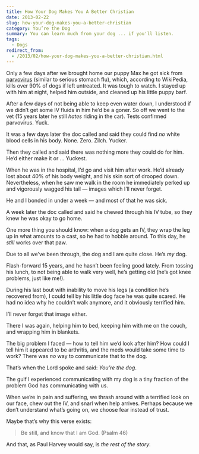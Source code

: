 ```yaml
---
title: How Your Dog Makes You A Better Christian
date: 2013-02-22
slug: how-your-dog-makes-you-a-better-christian
category: You’re the Dog
summary: You can learn much from your dog ... if you'll listen.
tags: 
  - Dogs
redirect_from:
  - /2013/02/how-your-dog-makes-you-a-better-christian.html
---
```



Only a few days after we brought home our puppy Max he got sick from
[parvovirus](http://pets.webmd.com/dogs/parvovirus-in-dogs) (similar to
serious stomach flu), which, according to WikiPedia, kills over 90% of
dogs if left untreated. It was tough to watch. I stayed up with him at
night, helped him outside, and cleaned up his little puppy barf.

After a few days of not being able to keep even water down, I understood
if we didn’t get some IV fluids in him he’d be a goner. So off we went
to the vet (15 years later he still *hates* riding in the car). Tests
confirmed parvovirus. Yuck.

It was a few days later the doc called and said they could find *no*
white blood cells in his body. None. Zero. Zilch. Yucker.

Then they called and said there was nothing more they could do for him.
He’d either make it or … Yuckest.

When he was in the hospital, I’d go and visit him after work. He’d
already lost about 40% of his body weight, and his skin sort of drooped
down. Nevertheless, when he saw me walk in the room he immediately
perked up and vigorously wagged his tail — images which I’ll never
forget.

He and I bonded in under a week — and most of that he was sick.

A week later the doc called and said he chewed through his IV tube, so
they knew he was okay to go home.

One more thing you should know: when a dog gets an IV, they wrap the leg
up in what amounts to a cast, so he had to hobble around. To this day,
he *still* works over that paw.

Due to all we’ve been through, the dog and I are quite close. He’s *my* dog.

Flash-forward 15 years, and he hasn’t been feeling good lately. From
tossing his lunch, to not being able to walk very well, he’s getting old
(he’s got knee problems, just like me!).

During his last bout with inability to move his legs (a condition he’s
recovered from), I could tell by his little dog face he was quite
scared. He had no idea why he couldn’t walk anymore, and it obviously
terrified him.

I’ll never forget that image either.

There I was again, helping him to bed, keeping him with me on the couch,
and wrapping him in blankets.

The big problem I faced — how to tell him we’d look after him? How could
I tell him it appeared to be arthritis, and the meds would take some
time to work? There was *no* way to communicate that to the dog.

That’s when the Lord spoke and said: *You’re the dog*.

The gulf I experienced communicating with my dog is a tiny fraction of
the problem God has communicating with us.

When we’re in pain and suffering, we thrash around with a terrified look
on our face, chew out the IV, and snarl when help arrives. Perhaps
because we don’t understand what’s going on, we choose fear instead of
trust.

Maybe that’s why this verse exists:

> Be still, and know that I am God. (Psalm 46)

And that, as Paul Harvey would say, is *the rest of the story*.

